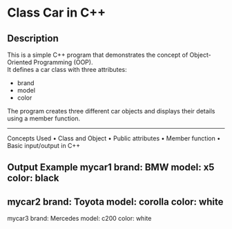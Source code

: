 # Class Car in C++
##  Description
This is a simple C++ program that demonstrates the concept of Object-Oriented Programming (OOP).  
It defines a car class with three attributes:
- brand
- model
- color

The program creates three different car objects and displays their details using a member function.

---
 Concepts Used
 • Class and Object
 • Public attributes
 • Member function
 • Basic input/output in C++
 
 Output Example
mycar1
brand: BMW
model: x5
color: black
---------------
mycar2
brand: Toyota
model: corolla
color: white
---------------
mycar3
brand: Mercedes
model: c200
color: white
